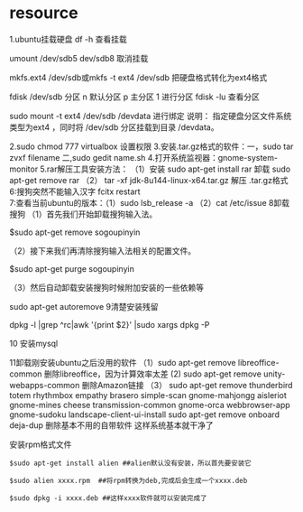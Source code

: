 # resource
1.ubuntu挂载硬盘
df -h    查看挂载

umount /dev/sdb5 dev/sdb8 取消挂载

mkfs.ext4 /dev/sdb或mkfs -t ext4 /dev/sdb 把硬盘格式转化为ext4格式

fdisk /dev/sdb 分区
n 默认分区
p 主分区
1 进行分区
fdisk -lu 查看分区

sudo mount -t ext4 /dev/sdb /devdata 进行绑定
说明：
指定硬盘分区文件系统类型为ext4 ，同时将 /dev/sdb 分区挂载到目录 /devdata。

 
2.sudo chmod 777 virtualbox 设置权限
3.安装.tar.gz格式的软件：一，sudo tar zvxf filename
                                       二,sudo gedit  name.sh
4.打开系统监视器：gnome-system-monitor
5.rar解压工具安装方法：
 （1）安装 sudo apt-get install rar
          卸载 sudo apt-get remove rar
 （2） tar -xf jdk-8u144-linux-x64.tar.gz  解压 .tar.gz格式
6:搜狗突然不能输入汉字 fcitx restart       
7:查看当前ubuntu的版本：（1）sudo lsb_release -a  （2）cat /etc/issue
8卸载搜狗    （1）首先我们开始卸载搜狗输入法。

$sudo apt-get  remove  sogoupinyin

（2）接下来我们再清除搜狗输入法相关的配置文件。

$sudo apt-get  purge  sogoupinyin

（3）然后自动卸载安装搜狗时候附加安装的一些依赖等

sudo apt-get autoremove
9清楚安装残留

dpkg -l |grep ^rc|awk '{print $2}' |sudo xargs dpkg -P

10 安装mysql

11卸载刚安装ubuntu之后没用的软件
（1）sudo apt-get remove libreoffice-common  删除libreoffice，因为计算效率太差
 (2) sudo apt-get remove unity-webapps-common 删除Amazon链接
（3） sudo apt-get remove thunderbird totem rhythmbox empathy brasero simple-scan gnome-mahjongg aisleriot gnome-mines cheese transmission-common gnome-orca webbrowser-app gnome-sudoku landscape-client-ui-install
 sudo apt-get remove onboard deja-dup   删除基本不用的自带软件
 这样系统基本就干净了


安装rpm格式文件

    $sudo apt-get install alien ##alien默认没有安装，所以首先要安装它

    $sudo alien xxxx.rpm  ##将rpm转换为deb,完成后会生成一个xxxx.deb

    $sudo dpkg -i xxxx.deb ##这样xxxx软件就可以安装完成了

